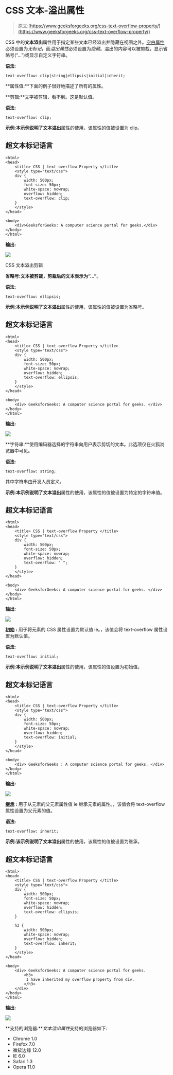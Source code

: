 # CSS 文本-溢出属性

> 原文:[https://www.geeksforgeeks.org/css-text-overflow-property/](https://www.geeksforgeeks.org/css-text-overflow-property/)

CSS 中的**文本溢出**属性用于指定某些文本已经溢出并隐藏在视图之外。[空白属性](https://www.geeksforgeeks.org/css-white-space-property/)必须设置为*无标记*，而*溢出属性*必须设置为*隐藏*。溢出的内容可以被剪裁，显示省略号(“…”)或显示自定义字符串。

**语法:**

```
text-overflow: clip|string|ellipsis|initial|inherit;
```

**属性值:**下面的例子很好地描述了所有的属性。

**剪辑:**文字被剪辑，看不到。这是默认值。

**语法:**

```
text-overflow: clip;
```

**示例:**本示例说明了**文本溢出**属性的使用，该属性的值被设置为 clip。

## 超文本标记语言

```
<html>
<head>
    <title> CSS | text-overflow Property </title>
    <style type="text/css">
    div {
        width: 500px;
        font-size: 50px;
        white-space: nowrap;
        overflow: hidden;
        text-overflow: clip;
    }
    </style>
</head>

<body>
    <div>GeeksforGeeks: A computer science portal for geeks.</div>
</body>
</html>
```

**输出:**

![](img/6aaad8697648327611de1cb71f94f938.png)

CSS 文本溢出剪辑

**省略号:**文本被剪裁，剪裁后的文本表示为**“…”**。

**语法:**

```
text-overflow: ellipsis;
```

**示例:**本示例说明了**文本溢出**属性的使用，该属性的值被设置为省略号。

## 超文本标记语言

```
<html>
<head>
    <title> CSS | text-overflow Property </title>
    <style type="text/css">
    div {
        width: 500px;
        font-size: 50px;
        white-space: nowrap;
        overflow: hidden;
        text-overflow: ellipsis;
    }
    </style>
</head>

<body>
    <div> GeeksforGeeks: A computer science portal for geeks. </div>
</body>
</html>
```

**输出:**

![](img/76e165ac49f1d922a7198003ff371d06.png)

**字符串:**使用编码器选择的字符串向用户表示剪切的文本。此选项仅在火狐浏览器中可见。

**语法:**

```
text-overflow: string;
```

其中字符串由开发人员定义。

**示例:**本示例说明了**文本溢出**属性的使用，该属性的值被设置为特定的字符串值。

## 超文本标记语言

```
<html>
<head>
    <title> CSS | text-overflow Property </title>
    <style type="text/css">
    div {
        width: 500px;
        font-size: 50px;
        white-space: nowrap;
        overflow: hidden;
        text-overflow: " ";
    }
    </style>
</head>

<body>
    <div> GeeksforGeeks: A computer science portal for geeks. </div>
</body>
</html>
```

**输出:**

![](img/6b503e2b93d26af41e4bf9ac09dcd98d.png)

[**初始**](https://www.geeksforgeeks.org/css-value-initial/) **:** 用于将元素的 CSS 属性设置为默认值 ie。，该值会将 text-overflow 属性设置为默认值。

**语法:**

```
text-overflow: initial;
```

**示例:**本示例说明了**文本溢出**属性的使用，该属性的值设置为初始值。

## 超文本标记语言

```
<html>
<head>
    <title> CSS | text-overflow Property </title>
    <style type="text/css">
    div {
        width: 500px;
        font-size: 50px;
        white-space: nowrap;
        overflow: hidden;
        text-overflow: initial;
    }
    </style>
</head>

<body>
    <div> GeeksforGeeks : A computer science portal for geeks. </div>
</body>
</html>
```

**输出:**

![](img/9eba20f0bf9d6e91c431d4ff3a1340b4.png)

[**继承**](https://www.geeksforgeeks.org/css-value-inherit/) **:** 用于从元素的父元素属性值 ie 继承元素的属性。，该值会将 text-overflow 属性设置为父元素的值。

**语法:**

```
text-overflow: inherit;
```

**示例:**该示例说明了**文本溢出**属性的使用，该属性的值被设置为继承。

## 超文本标记语言

```
<html>
<head>
    <title> CSS | text-overflow Property </title>
    <style type="text/css">
    div {
        width: 500px;
        font-size: 50px;
        white-space: nowrap;
        overflow: hidden;
        text-overflow: ellipsis;
    }

    h3 {
        width: 500px;
        white-space: nowrap;
        overflow: hidden;
        text-overflow: inherit;
    }
    </style>
</head>

<body>
    <div> GeeksforGeeks: A computer science portal for geeks.
        <h3>
         I have inherited my overflow property from div.
        </h3>
    </div>
</body>
</html>
```

**输出:**

![](img/8f9e73746ff9e0999843e827cf7e1e29.png)

**支持的浏览器:***文本溢出属性*支持的浏览器如下:

*   Chrome 1.0
*   Firefox 7.0
*   微软边缘 12.0
*   IE 6.0
*   Safari 1.3
*   Opera 11.0